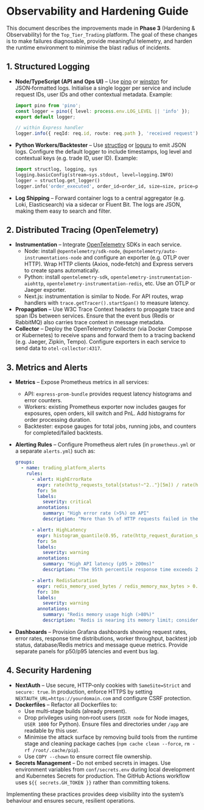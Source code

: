 # Observability and Hardening Guide

This document describes the improvements made in **Phase 3** (Hardening & Observability) for the `Top_Tier_Trading` platform.  The goal of these changes is to make failures diagnosable, provide meaningful telemetry, and harden the runtime environment to minimise the blast radius of incidents.

## 1. Structured Logging

* **Node/TypeScript (API and Ops UI)** – Use [pino](https://getpino.io/) or [winston](https://github.com/winstonjs/winston) for JSON‑formatted logs.  Initialise a single logger per service and include request IDs, user IDs and other contextual metadata.  Example:

  ```ts
  import pino from 'pino';
  const logger = pino({ level: process.env.LOG_LEVEL || 'info' });
  export default logger;

  // within Express handler
  logger.info({ reqId: req.id, route: req.path }, 'received request');
  ```

* **Python Workers/Backtester** – Use [structlog](https://www.structlog.org/en/stable/) or [loguru](https://github.com/Delgan/loguru) to emit JSON logs.  Configure the default logger to include timestamps, log level and contextual keys (e.g. trade ID, user ID).  Example:

  ```py
  import structlog, logging, sys
  logging.basicConfig(stream=sys.stdout, level=logging.INFO)
  logger = structlog.get_logger()
  logger.info('order_executed', order_id=order_id, size=size, price=price)
  ```

* **Log Shipping** – Forward container logs to a central aggregator (e.g. Loki, Elasticsearch) via a sidecar or Fluent Bit.  The logs are JSON, making them easy to search and filter.

## 2. Distributed Tracing (OpenTelemetry)

* **Instrumentation** – Integrate [OpenTelemetry](https://opentelemetry.io/) SDKs in each service.
  * Node: install `@opentelemetry/sdk-node`, `@opentelemetry/auto-instrumentations-node` and configure an exporter (e.g. OTLP over HTTP).  Wrap HTTP clients (Axios, node‑fetch) and Express servers to create spans automatically.
  * Python: install `opentelemetry-sdk`, `opentelemetry-instrumentation-aiohttp`, `opentelemetry-instrumentation-redis`, etc.  Use an OTLP or Jaeger exporter.
  * Next.js: instrumentation is similar to Node.  For API routes, wrap handlers with `trace.getTracer().startSpan()` to measure latency.
* **Propagation** – Use W3C Trace Context headers to propagate trace and span IDs between services.  Ensure that the event bus (Redis or RabbitMQ) also carries trace context in message metadata.
* **Collector** – Deploy the OpenTelemetry Collector (via Docker Compose or Kubernetes) to receive spans and forward them to a tracing backend (e.g. Jaeger, Zipkin, Tempo).  Configure exporters in each service to send data to `otel-collector:4317`.

## 3. Metrics and Alerts

* **Metrics** – Expose Prometheus metrics in all services:
  * API: `express-prom-bundle` provides request latency histograms and error counters.
  * Workers: existing Prometheus exporter now includes gauges for exposures, open orders, kill switch and PnL.  Add histograms for order processing duration.
  * Backtester: expose gauges for total jobs, running jobs, and counters for completed/failed backtests.
* **Alerting Rules** – Configure Prometheus alert rules (in `prometheus.yml` or a separate `alerts.yml`) such as:

  ```yaml
  groups:
    - name: trading_platform_alerts
      rules:
        - alert: HighErrorRate
          expr: rate(http_requests_total{status!~"2.."}[5m]) / rate(http_requests_total[5m]) > 0.05
          for: 5m
          labels:
            severity: critical
          annotations:
            summary: "High error rate (>5%) on API"
            description: "More than 5% of HTTP requests failed in the last 5 minutes."

        - alert: HighLatency
          expr: histogram_quantile(0.95, rate(http_request_duration_seconds_bucket[5m])) > 0.2
          for: 5m
          labels:
            severity: warning
          annotations:
            summary: "High API latency (p95 > 200ms)"
            description: "The 95th percentile response time exceeds 200ms."

        - alert: RedisSaturation
          expr: redis_memory_used_bytes / redis_memory_max_bytes > 0.8
          for: 10m
          labels:
            severity: warning
          annotations:
            summary: "Redis memory usage high (>80%)"
            description: "Redis is nearing its memory limit; consider scaling or cleaning up."
  ```

* **Dashboards** – Provision Grafana dashboards showing request rates, error rates, response time distributions, worker throughput, backtest job status, database/Redis metrics and message queue metrics.  Provide separate panels for p50/p95 latencies and event bus lag.

## 4. Security Hardening

* **NextAuth** – Use secure, HTTP‑only cookies with `SameSite=Strict` and `secure: true`.  In production, enforce HTTPS by setting `NEXTAUTH_URL=https://yourdomain.com` and configure CSRF protection.
* **Dockerfiles** – Refactor all Dockerfiles to:
  * Use multi‑stage builds (already present).
  * Drop privileges using non‑root users (`USER node` for Node images, `USER 1000` for Python).  Ensure files and directories under `/app` are readable by this user.
  * Minimise the attack surface by removing build tools from the runtime stage and cleaning package caches (`npm cache clean --force`, `rm -rf /root/.cache/pip`).
  * Use `COPY --chown` to ensure correct file ownership.
* **Secrets Management** – Do not embed secrets in images.  Use environment variables from `conf/secrets.env` during local development and Kubernetes Secrets for production.  The GitHub Actions workflow uses `${{ secrets.GH_TOKEN }}` rather than committing tokens.

Implementing these practices provides deep visibility into the system’s behaviour and ensures secure, resilient operations.